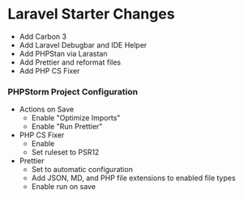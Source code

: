 # Laravel Starter Changes

-   Add Carbon 3
-   Add Laravel Debugbar and IDE Helper
-   Add PHPStan via Larastan
-   Add Prettier and reformat files
-   Add PHP CS Fixer

### PHPStorm Project Configuration

-   Actions on Save
    -   Enable "Optimize Imports"
    -   Enable "Run Prettier"
-   PHP CS Fixer
    -   Enable
    -   Set ruleset to PSR12
-   Prettier
    -   Set to automatic configuration
    -   Add JSON, MD, and PHP file extensions to enabled file types
    -   Enable run on save
